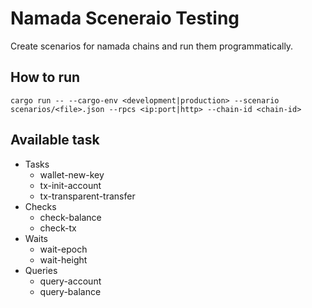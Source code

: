 # Namada Sceneraio Testing

Create scenarios for namada chains and run them programmatically.

## How to run

`cargo run -- --cargo-env <development|production> --scenario scenarios/<file>.json --rpcs <ip:port|http> --chain-id <chain-id>`

## Available task

- Tasks
    - wallet-new-key
    - tx-init-account
    - tx-transparent-transfer
- Checks
    - check-balance
    - check-tx
- Waits
    - wait-epoch
    - wait-height
- Queries
    - query-account
    - query-balance